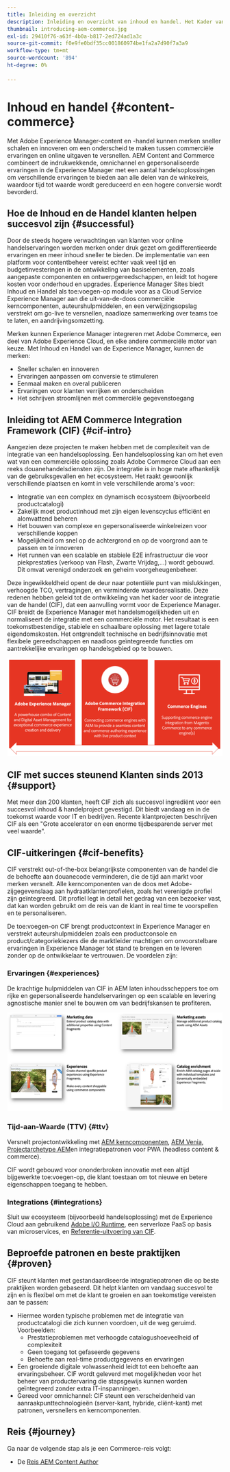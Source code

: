 ```yaml
---
title: Inleiding en overzicht
description: Inleiding en overzicht van inhoud en handel. Het Kader van de Integratie van de Handel van de Experience Manager (CIF) wordt geadviseerd Adobe om de handelsdiensten van Adobe Commerce en andere derde handelsoplossingen met de Experience Cloud te integreren en uit te breiden.
thumbnail: introducing-aem-commerce.jpg
exl-id: 29410f76-a63f-4b0a-b817-2ed724ad1a3c
source-git-commit: f0e9fe0bdf35cc001860974be1fa2a7d90f7a3a9
workflow-type: tm+mt
source-wordcount: '894'
ht-degree: 0%

---
```


# Inhoud en handel {#content-commerce}

Met Adobe Experience Manager-content en -handel kunnen merken sneller schalen en innoveren om een onderscheid te maken tussen commerciële ervaringen en online uitgaven te versnellen. AEM Content and Commerce combineert de indrukwekkende, omnichannel en gepersonaliseerde ervaringen in de Experience Manager met een aantal handelsoplossingen om verschillende ervaringen te bieden aan alle delen van de winkelreis, waardoor tijd tot waarde wordt gereduceerd en een hogere conversie wordt bevorderd.

## Hoe de Inhoud en de Handel klanten helpen succesvol zijn {#successful}

Door de steeds hogere verwachtingen van klanten voor online handelservaringen worden merken onder druk gezet om gedifferentieerde ervaringen en meer inhoud sneller te bieden. De implementatie van een platform voor contentbeheer vereist echter vaak veel tijd en budgetinvesteringen in de ontwikkeling van basiselementen, zoals aangepaste componenten en ontwerpgereedschappen, en leidt tot hogere kosten voor onderhoud en upgrades. Experience Manager Sites biedt Inhoud en Handel als toe:voegen-op module voor as a Cloud Service Experience Manager aan die uit-van-de-doos commerciële kerncomponenten, auteurshulpmiddelen, en een verwijzingsopslag verstrekt om go-live te versnellen, naadloze samenwerking over teams toe te laten, en aandrijvingsomzetting.

Merken kunnen Experience Manager integreren met Adobe Commerce, een deel van Adobe Experience Cloud, en elke andere commerciële motor van keuze. Met Inhoud en Handel van de Experience Manager, kunnen de merken:

* Sneller schalen en innoveren
* Ervaringen aanpassen om conversie te stimuleren
* Eenmaal maken en overal publiceren
* Ervaringen voor klanten verrijken en onderscheiden
* Het schrijven stroomlijnen met commerciële gegevenstoegang

## Inleiding tot AEM Commerce Integration Framework (CIF) {#cif-intro}

Aangezien deze projecten te maken hebben met de complexiteit van de integratie van een handelsoplossing. Een handelsoplossing kan om het even wat van een commerciële oplossing zoals Adobe Commerce Cloud aan een reeks douanehandelsdiensten zijn. De integratie is in hoge mate afhankelijk van de gebruiksgevallen en het ecosysteem. Het raakt gewoonlijk verschillende plaatsen en komt in vele verschillende aroma&#39;s voor:

* Integratie van een complex en dynamisch ecosysteem (bijvoorbeeld productcatalogi)
* Zakelijk moet productinhoud met zijn eigen levenscyclus efficiënt en alomvattend beheren
* Het bouwen van complexe en gepersonaliseerde winkelreizen voor verschillende koppen
* Mogelijkheid om snel op de achtergrond en op de voorgrond aan te passen en te innoveren
* Het runnen van een scalable en stabiele E2E infrastructuur die voor piekprestaties (verkoop van Flash, Zwarte Vrijdag,...) wordt gebouwd. Dit omvat verenigd onderzoek en geheim voorgeheugenbeheer.

Deze ingewikkeldheid opent de deur naar potentiële punt van mislukkingen, verhoogde TCO, vertragingen, en verminderde waardesrealisatie. Deze redenen hebben geleid tot de ontwikkeling van het kader voor de integratie van de handel (CIF), dat een aanvulling vormt voor de Experience Manager. CIF breidt de Experience Manager met handelsmogelijkheden uit en normaliseert de integratie met een commerciële motor. Het resultaat is een toekomstbestendige, stabiele en schaalbare oplossing met lagere totale eigendomskosten. Het ontgrendelt technische en bedrijfsinnovatie met flexibele gereedschappen en naadloos geïntegreerde functies om aantrekkelijke ervaringen op handelsgebied op te bouwen.

![CIF-elementen](./assets/CIF/CIF_Overview.png)

## CIF met succes steunend Klanten sinds 2013 {#support}

Met meer dan 200 klanten, heeft CIF zich als succesvol ingrediënt voor een succesvol inhoud &amp; handelproject gevestigd. Dit biedt vandaag en in de toekomst waarde voor IT en bedrijven. Recente klantprojecten beschrijven CIF als een &quot;Grote accelerator en een enorme tijdbesparende server met veel waarde&quot;.

## CIF-uitkeringen {#cif-benefits}

CIF verstrekt out-of-the-box belangrijkste componenten van de handel die de behoefte aan douanecode verminderen, die de tijd aan markt voor merken versnelt. Alle kerncomponenten van de doos met Adobe-zijgegevenslaag aan hydraatklantenprofielen, zoals het verenigde profiel zijn geïntegreerd. Dit profiel legt in detail het gedrag van een bezoeker vast, dat kan worden gebruikt om de reis van de klant in real time te voorspellen en te personaliseren.

De toe:voegen-on CIF brengt productcontext in Experience Manager en verstrekt auteurshulpmiddelen zoals een productconsole en product/categoriekiezers die de marktleider machtigen om onvoorstelbare ervaringen in Experience Manager tot stand te brengen en te leveren zonder op de ontwikkelaar te vertrouwen. De voordelen zijn:

### Ervaringen {#experiences}

De krachtige hulpmiddelen van CIF in AEM laten inhoudsscheppers toe om rijke en gepersonaliseerde handelservaringen op een scalable en levering agnostische manier snel te bouwen om van bedrijfskansen te profiteren.

![CIF-elementen](./assets/CIF/CIF_Product_Experience_Management.png)

### Tijd-aan-Waarde (TTV) {#ttv}

Versnelt projectontwikkeling met [AEM kerncomponenten](https://www.aemcomponents.dev/), [AEM Venia](https://github.com/adobe/aem-cif-guides-venia), [Projectarchetype AEM](https://experienceleague.adobe.com/docs/experience-manager-core-components/using/developing/archetype/overview.html)en integratiepatronen voor PWA (headless content &amp; commerce).

CIF wordt gebouwd voor ononderbroken innovatie met een altijd bijgewerkte toe:voegen-op, die klant toestaan om tot nieuwe en betere eigenschappen toegang te hebben.

### Integrations {#integrations}

Sluit uw ecosysteem (bijvoorbeeld handelsoplossing) met de Experience Cloud aan gebruikend  [Adobe I/O Runtime](https://www.adobe.io/apis/experienceplatform/runtime.html), een serverloze PaaS op basis van microservices, en [Referentie-uitvoering van CIF](https://github.com/adobe/commerce-cif-graphql-integration-reference).

## Beproefde patronen en beste praktijken {#proven}

CIF steunt klanten met gestandaardiseerde integratiepatronen die op beste praktijken worden gebaseerd. Dit helpt klanten om vandaag succesvol te zijn en is flexibel om met de klant te groeien en aan toekomstige vereisten aan te passen:

* Hiermee worden typische problemen met de integratie van productcatalogi die zich kunnen voordoen, uit de weg geruimd. Voorbeelden:
   * Prestatieproblemen met verhoogde catalogushoeveelheid of complexiteit
   * Geen toegang tot gefaseerde gegevens
   * Behoefte aan real-time productgegevens en ervaringen
* Een groeiende digitale volwassenheid leidt tot een behoefte aan ervaringsbeheer. CIF wordt geleverd met mogelijkheden voor het beheer van productervaring die stapsgewijs kunnen worden geïntegreerd zonder extra IT-inspanningen.
* Gereed voor omnichannel: CIF steunt een verscheidenheid van aanraakpunttechnologieën (server-kant, hybride, cliënt-kant) met patronen, versnellers en kerncomponenten.

## Reis {#journey}

Ga naar de volgende stap als je een Commerce-reis volgt:

* De [Reis AEM Content Author](/help/commerce-cloud/commerce-journeys/aem-commerce-content-author/getting-started.md)
